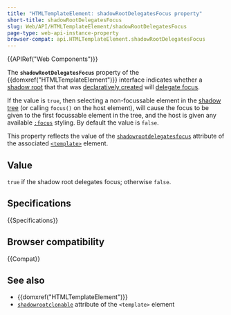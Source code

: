 ```yaml
---
title: "HTMLTemplateElement: shadowRootDelegatesFocus property"
short-title: shadowRootDelegatesFocus
slug: Web/API/HTMLTemplateElement/shadowRootDelegatesFocus
page-type: web-api-instance-property
browser-compat: api.HTMLTemplateElement.shadowRootDelegatesFocus
---
```


{{APIRef("Web Components")}}

The **`shadowRootDelegatesFocus`** property of the {{domxref("HTMLTemplateElement")}} interface indicates whether a [shadow root](/en-US/docs/Glossary/Shadow_tree) that that was [declaratively created](/en-US/docs/Web/HTML/Element/template#declarative_shadow_dom) will [delegate focus](/en-US/docs/Web/API/ShadowRoot/delegatesFocus).

If the value is `true`, then selecting a non-focussable element in the [shadow tree](/en-US/docs/Glossary/Shadow_tree) (or calling `focus()` on the host element), will cause the focus to be given to the first focussable element in the tree, and the host is given any available [`:focus`](/en-US/docs/Web/CSS/:focus) styling.
By default the value is `false`.<!-- and when a non focussable element in the shadow tree is selected the shadow host (parent element) receives any [`:focus`](/en-US/docs/Web/CSS/:focus) styling such as an outline or border-->

This property reflects the value of the [`shadowrootdelegatesfocus`](/en-US/docs/Web/HTML/Element/template#shadowrootclonable) attribute of the associated [`<template>`](/en-US/docs/Web/HTML/Element/template) element.

## Value

`true` if the shadow root delegates focus; otherwise `false`.

## Specifications

{{Specifications}}

## Browser compatibility

{{Compat}}

## See also

- {{domxref("HTMLTemplateElement")}}
- [`shadowrootclonable`](/en-US/docs/Web/HTML/Element/template#shadowrootclonable) attribute of the `<template>` element
